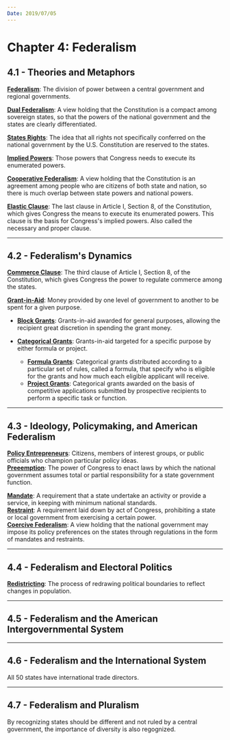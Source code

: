 ```yaml
---
Date: 2019/07/05
---
```


# Chapter 4: Federalism

## 4.1 - Theories and Metaphors

<u>**Federalism**</u>: The division of power between a central government and regional governments.

<u>**Dual Federalism**</u>: A view holding that the Constitution is a compact among sovereign states, so that the powers of the national government and the states are clearly differentiated.

<u>**States Rights**</u>: The idea that all rights not specifically conferred on the national government by the U.S. Constitution are reserved to the states.

<u>**Implied Powers**</u>: Those powers that Congress needs to execute its enumerated powers.

<u>**Cooperative Federalism**</u>: A view holding that the Constitution is an agreement among people who are citizens of both state and nation, so there is much overlap between state powers and national powers.

<u>**Elastic Clause**</u>: The last clause in Article I, Section 8, of the Constitution, which gives Congress the means to execute its enumerated powers. This clause is the basis for Congress's implied powers. Also called the necessary and proper clause.

---

## 4.2 - Federalism's Dynamics

<u>**Commerce Clause**</u>: The third clause of Article I, Section 8, of the Constitution, which gives Congress the power to regulate commerce among the states.

<u>**Grant-in-Aid**</u>: Money provided by one level of government to another to be spent for a given purpose.

- <u>**Block Grants**</u>: Grants-in-aid awarded for general purposes, allowing the recipient great discretion in spending the grant money.

- <u>**Categorical Grants**</u>: Grants-in-aid targeted for a specific purpose by either formula or project.

  - <u>**Formula Grants**</u>: Categorical grants distributed according to a particular set of rules, called a formula, that specify who is eligible for the grants and how much each eligible applicant will receive.
  - <u>**Project Grants**</u>: Categorical grants awarded on the basis of competitive applications submitted by prospective recipients to perform a specific task or function.

---

## 4.3 - Ideology, Policymaking, and American Federalism

<u>**Policy Entrepreneurs**</u>: Citizens, members of interest groups, or public officials who champion particular policy ideas.  
<u>**Preeemption**</u>: The power of Congress to enact laws by which the national government assumes total or partial responsibility for a state government function.

<u>**Mandate**</u>: A requirement that a state undertake an activity or provide a service, in keeping with minimum national standards.  
<u>**Restraint**</u>: A requirement laid down by act of Congress, prohibiting a state or local government from exercising a certain power.  
<u>**Coercive Federalism**</u>: A view holding that the national government may impose its policy preferences on the states through regulations in the form of mandates and restraints.

---

## 4.4 - Federalism and Electoral Politics

<u>**Redistricting**</u>: The process of redrawing political boundaries to reflect changes in population.

---

## 4.5 - Federalism and the American Intergovernmental System

---

## 4.6 - Federalism and the International System

All 50 states have international trade directors.

---

## 4.7 - Federalism and Pluralism

By recognizing states should be different and not ruled by a central government, the importance of diversity is also regognized.
